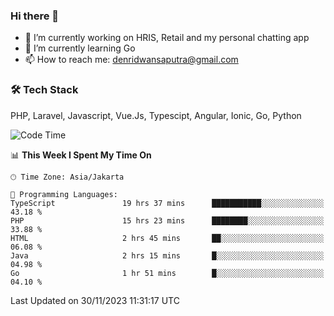 ### Hi there 👋

- 🔭 I’m currently working on HRIS, Retail and my personal chatting app
- 🌱 I’m currently learning Go
- 📫 How to reach me: denridwansaputra@gmail.com


### 🛠 Tech Stack
PHP, Laravel, Javascript, Vue.Js, Typescipt, Angular, Ionic, Go, Python


<!--START_SECTION:waka-->
![Code Time](http://img.shields.io/badge/Code%20Time-3%2C927%20hrs%2050%20mins-blue)

📊 **This Week I Spent My Time On** 

```text
🕑︎ Time Zone: Asia/Jakarta

💬 Programming Languages: 
TypeScript               19 hrs 37 mins      ███████████░░░░░░░░░░░░░░   43.18 % 
PHP                      15 hrs 23 mins      ████████░░░░░░░░░░░░░░░░░   33.88 % 
HTML                     2 hrs 45 mins       ██░░░░░░░░░░░░░░░░░░░░░░░   06.08 % 
Java                     2 hrs 15 mins       █░░░░░░░░░░░░░░░░░░░░░░░░   04.98 % 
Go                       1 hr 51 mins        █░░░░░░░░░░░░░░░░░░░░░░░░   04.10 % 
```


 Last Updated on 30/11/2023 11:31:17 UTC
<!--END_SECTION:waka-->
